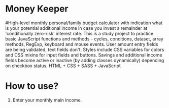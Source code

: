 # Money Keeper
#High-level monthly personal/family budget calculator with indication what is your potential additional income in case you invest a remainder at 'conditionally zero-risk' interest rate.
This is a study project to practice basic JavaScript functions and methods - cycles, conditions, dataset, array methods, RegExp, keyboard and mouse events. User amount entry fields are being validated, text fields don't. 
Styles include CSS variables for colors and CSS mixins for input fields and buttons. Savings and additional income fields become active or inactive (by adding classes dynamically) depending on checkbox status.
HTML + CSS + SASS + JavaScript
# How to use?
1. Enter your monthly main income. 
